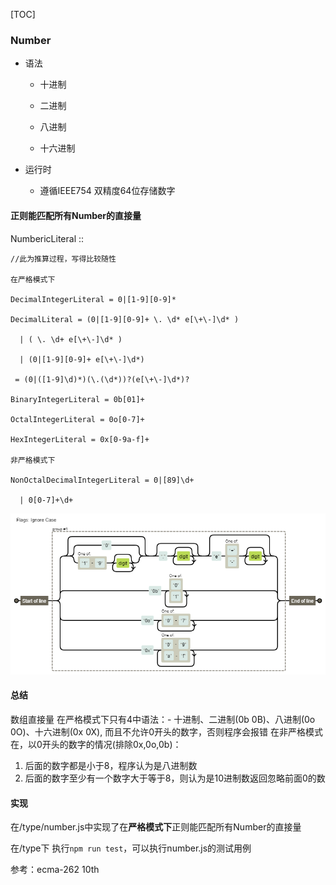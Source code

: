 [TOC]

### Number

- 语法

  - 十进制

  - 二进制

  - 八进制

  - 十六进制

- 运行时

  - 遵循IEEE754 双精度64位存储数字

#### 正则能匹配所有Number的直接量

NumbericLiteral ::

```
//此为推算过程，写得比较随性

在严格模式下

DecimalIntegerLiteral = 0|[1-9][0-9]*

DecimalLiteral = (0|[1-9][0-9]+ \. \d* e[\+\-]\d* )

  | ( \. \d+ e[\+\-]\d* )

  | (0|[1-9][0-9]+ e[\+\-]\d*)

 = (0|([1-9]\d)*)(\.(\d*))?(e[\+\-]\d*)?

BinaryIntegerLiteral = 0b[01]+

OctalIntegerLiteral = 0o[0-7]+

HexIntegerLiteral = 0x[0-9a-f]+

非严格模式下

NonOctalDecimalIntegerLiteral = 0|[89]\d+

  | 0[0-7]+\d+

```

![NumberLiteral](./images/number.png)

#### 总结

数组直接量
在严格模式下只有4中语法：- 十进制、二进制(0b 0B)、八进制(0o 0O)、十六进制(0x 0X), 而且不允许0开头的数字，否则程序会报错
在非严格模式在，以0开头的数字的情况(排除0x,0o,0b)：
1. 后面的数字都是小于8，程序认为是八进制数
2. 后面的数字至少有一个数字大于等于8，则认为是10进制数返回忽略前面0的数


#### 实现

在/type/number.js中实现了在**严格模式下**正则能匹配所有Number的直接量

在/type下 执行`npm run test`，可以执行number.js的测试用例

参考：ecma-262 10th